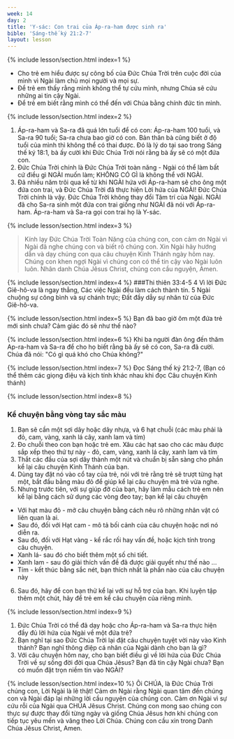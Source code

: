 ```yaml
---
week: 14
day: 2
title: 'Y-sác: Con trai của Áp-ra-ham được sinh ra'
bible: 'Sáng-thế ký 21:2-7'
layout: lesson
---
```



{% include lesson/section.html index=1 %}
- Cho trẻ em hiểu được sự công bố của Đức Chúa Trời trên cuộc đời của mình vì Ngài làm chủ mọi người và mọi sự.
- Để trẻ em thấy rằng mình không thể tự cứu mình, nhưng Chúa sẽ cứu những ai tin cậy Ngài.
- Để trẻ em biết rằng mình có thể đến với Chúa bằng chính đức tin mình.


{% include lesson/section.html index=2 %}
1. Áp-ra-ham và Sa-ra đã quá lớn tuổi để có con: Áp-ra-ham 100 tuổi, và Sa-ra 90 tuổi; Sa-ra chưa bao giờ có con. Bản thân bà cũng biết ở độ tuổi của mình thì không thể có thai được. Đó là lý do tại sao trong Sáng thế ký 18:1, bà ấy cười khi Đức Chúa Trời nói rằng bà ấy sẽ có một đứa con.
2. Đức Chúa Trời chính là Đức Chúa Trời toàn năng - Ngài có thể làm bất cứ điều gì NGÀI muốn làm; KHÔNG CÓ GÌ là không thể với NGÀI.
3. Đã nhiều năm trôi qua kể từ khi NGÀI hứa với Áp-ra-ham sẽ cho ông một đứa con trai, và Đức Chúa Trời đã thực hiện Lời hứa của NGÀI! Đức Chúa Trời chính là vậy. Đức Chúa Trời không thay đổi Tâm trí của Ngài. NGÀI đã cho Sa-ra sinh một đứa con trai giống như NGÀI đã nói với Áp-ra-ham. Áp-ra-ham và Sa-ra gọi con trai họ là Y-sác.


{% include lesson/section.html index=3 %}
> Kính lạy Đức Chúa Trời Toàn Năng của chúng con, con cảm ơn Ngài vì Ngài đã nghe chúng con và biết rõ chúng con. Xin Ngài hãy hướng dẫn và dạy chúng con qua câu chuyện Kinh Thánh ngày hôm nay. Chúng con khen ngợi Ngài vì chúng con có thể tin cậy vào Ngài luôn luôn. Nhân danh Chúa Jêsus Christ, chúng con cầu nguyện, Amen.


{% include lesson/section.html index=4 %}
###Thi thiên 33:4-5
4 Vì lời Đức Giê-hô-va là ngay thẳng, Các việc Ngài đều làm cách thành tín. 5 Ngài chuộng sự công bình và sự chánh trực; Đất đầy dẫy sự nhân từ của Đức Giê-hô-va.


{% include lesson/section.html index=5 %}
Bạn đã bao giờ ôm một đứa trẻ mới sinh chưa? Cảm giác đó sẽ như thế nào?


{% include lesson/section.html index=6 %}
Khi ba người đàn ông đến thăm Ap-ra-ham và Sa-ra để cho họ biết rằng bà ấy sẽ có con, Sa-ra đã cười. Chúa đã nói: "Có gì quá khó cho Chúa không?"


{% include lesson/section.html index=7 %}
Đọc Sáng thế ký 21:2-7,
(Bạn có thể thêm các giọng điệu và kịch tính khác nhau khi đọc Câu chuyện Kinh thánh)


{% include lesson/section.html index=8 %}
### Kể chuyện bằng vòng tay sắc màu
1. Bạn sẽ cần một sợi dây hoặc dây nhựa, và 6 hạt chuỗi (các màu phải là đỏ, cam, vàng, xanh lá cây, xanh lam và tím)
2. Đo chuỗi theo con bạn hoặc trẻ em. Xâu các hạt sao cho các màu được sắp xếp theo thứ tự này - đỏ, cam, vàng, xanh lá cây, xanh lam và tím
3. Thắt các đầu của sợi dây thành một nút và chuẩn bị sẵn sàng cho phần kể lại câu chuyện Kinh Thánh của bạn.
4. Dùng tay đặt nó vào cổ tay của trẻ, nói với trẻ rằng trẻ sẽ trượt từng hạt một, bắt đầu bằng màu đỏ để giúp kể lại câu chuyện mà trẻ vừa nghe.
5. Nhưng trước tiên, với sự giúp đỡ của bạn, hãy làm mẫu cách trẻ em nên kể lại bằng cách sử dụng các vòng đeo tay; bạn kể lại câu chuyện
+ Với hạt màu đỏ - mở câu chuyện bằng cách nêu rõ những nhân vật có liên quan là ai.
+ Sau đó, đối với Hạt cam - mô tả bối cảnh của câu chuyện hoặc nơi nó diễn ra.
+ Sau đó, đối với Hạt vàng - kể rắc rối hay vấn đề, hoặc kịch tính trong câu chuyện.
+ Xanh lá- sau đó cho biết thêm một số chi tiết.
+ Xanh lam - sau đó giải thích vấn đề đã được giải quyết như thế nào ...
+ Tím - kết thúc bằng sắc nét, bạn thích nhất là  phần nào của câu chuyện này
6. Sau đó, hãy để con bạn thử kể lại với sự hỗ trợ của bạn. Khi luyện tập thêm một chút, hãy để trẻ em kể câu chuyện của riêng mình.


{% include lesson/section.html index=9 %}
1. Đức Chúa Trời có thể đã dạy hoặc cho Áp-ra-ham và Sa-ra thực hiện đầy đủ lời hứa của Ngài về một đứa trẻ?
2. Bạn nghĩ tại sao Đức Chúa Trời lại đặt câu chuyện tuyệt vời này vào Kinh thánh? Bạn nghĩ thông điệp cá nhân của Ngài dành cho bạn là gì?
3. Với câu chuyện hôm nay, cho bạn biết điều gì về lời hứa của Đức Chúa Trời về sự sống đời đời qua Chúa Jêsus? Bạn đã tin cậy Ngài chưa? Bạn có muốn đặt trọn niềm tin vào NGÀI?


{% include lesson/section.html index=10 %}
Ôi CHÚA, là Đức Chúa Trời chúng con, Lời Ngài là lẽ thật! Cảm ơn Ngài rằng Ngài quan tâm đến chúng con và Ngài đáp lại những lời cầu nguyện của chúng con. Cảm ơn Ngài vì sự cứu rỗi của Ngài qua CHÚA Jêsus Christ. Chúng con mong sao chúng con thực sự được thay đổi từng ngày và giống Chúa Jêsus hơn khi chúng con tiếp tục yêu mến và vâng theo Lời Chúa. Chúng con cầu xin trong Danh Chúa Jêsus Christ, Amen.
